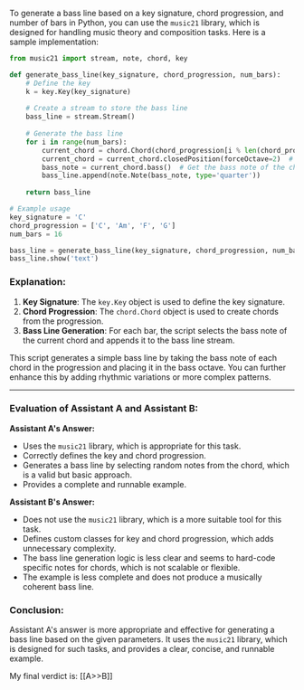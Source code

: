 
To generate a bass line based on a key signature, chord progression, and number of bars in Python, you can use the `music21` library, which is designed for handling music theory and composition tasks. Here is a sample implementation:

```python
from music21 import stream, note, chord, key

def generate_bass_line(key_signature, chord_progression, num_bars):
    # Define the key
    k = key.Key(key_signature)
    
    # Create a stream to store the bass line
    bass_line = stream.Stream()
    
    # Generate the bass line
    for i in range(num_bars):
        current_chord = chord.Chord(chord_progression[i % len(chord_progression)])
        current_chord = current_chord.closedPosition(forceOctave=2)  # Place chord in bass octave
        bass_note = current_chord.bass()  # Get the bass note of the chord
        bass_line.append(note.Note(bass_note, type='quarter'))
    
    return bass_line

# Example usage
key_signature = 'C'
chord_progression = ['C', 'Am', 'F', 'G']
num_bars = 16

bass_line = generate_bass_line(key_signature, chord_progression, num_bars)
bass_line.show('text')
```

### Explanation:
1. **Key Signature**: The `key.Key` object is used to define the key signature.
2. **Chord Progression**: The `chord.Chord` object is used to create chords from the progression.
3. **Bass Line Generation**: For each bar, the script selects the bass note of the current chord and appends it to the bass line stream.

This script generates a simple bass line by taking the bass note of each chord in the progression and placing it in the bass octave. You can further enhance this by adding rhythmic variations or more complex patterns.

---

### Evaluation of Assistant A and Assistant B:

**Assistant A's Answer:**
- Uses the `music21` library, which is appropriate for this task.
- Correctly defines the key and chord progression.
- Generates a bass line by selecting random notes from the chord, which is a valid but basic approach.
- Provides a complete and runnable example.

**Assistant B's Answer:**
- Does not use the `music21` library, which is a more suitable tool for this task.
- Defines custom classes for key and chord progression, which adds unnecessary complexity.
- The bass line generation logic is less clear and seems to hard-code specific notes for chords, which is not scalable or flexible.
- The example is less complete and does not produce a musically coherent bass line.

### Conclusion:
Assistant A's answer is more appropriate and effective for generating a bass line based on the given parameters. It uses the `music21` library, which is designed for such tasks, and provides a clear, concise, and runnable example.

My final verdict is: [[A>>B]]